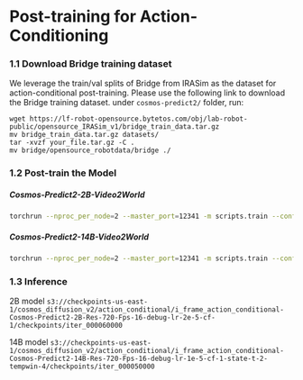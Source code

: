 # Post-training for Action-Conditioning

### 1.1 Download Bridge training dataset
We leverage the train/val splits of Bridge from IRASim as the dataset for action-conditional post-training.
Please use the following link to download the Bridge training dataset.
under `cosmos-predict2/` folder, run:
```
wget https://lf-robot-opensource.bytetos.com/obj/lab-robot-public/opensource_IRASim_v1/bridge_train_data.tar.gz
mv bridge_train_data.tar.gz datasets/
tar -xvzf your_file.tar.gz -C .
mv bridge/opensource_robotdata/bridge ./
```


### 1.2 Post-train the Model
##### Cosmos-Predict2-2B-Video2World
```bash
torchrun --nproc_per_node=2 --master_port=12341 -m scripts.train --config=cosmos_predict2/configs/action_conditional/config.py -- experiment="action_conditional_predict2_video2world_2b_training"
```

##### Cosmos-Predict2-14B-Video2World
```bash
torchrun --nproc_per_node=2 --master_port=12341 -m scripts.train --config=cosmos_predict2/configs/action_conditional/config.py -- experiment="action_conditional_predict2_video2world_14b_training"
```


### 1.3 Inference
2B model
`s3://checkpoints-us-east-1/cosmos_diffusion_v2/action_conditional/i_frame_action_conditional-Cosmos-Predict2-2B-Res-720-Fps-16-debug-lr-2e-5-cf-1/checkpoints/iter_000060000`

14B model
`s3://checkpoints-us-east-1/cosmos_diffusion_v2/action_conditional/i_frame_action_conditional-Cosmos-Predict2-14B-Res-720-Fps-16-debug-lr-1e-5-cf-1-state-t-2-tempwin-4/checkpoints/iter_000050000`
